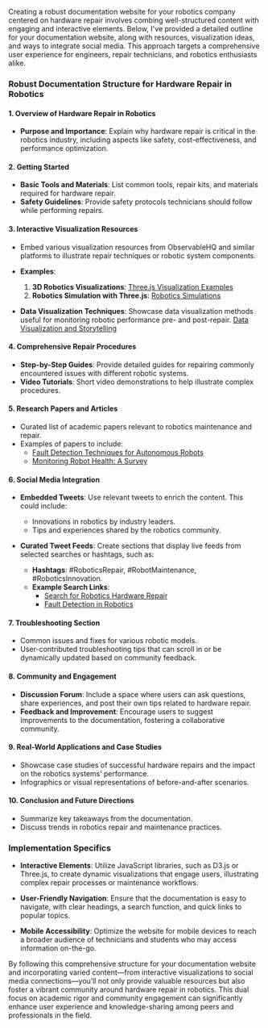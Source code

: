 Creating a robust documentation website for your robotics company centered on hardware repair involves combing well-structured content with engaging and interactive elements. Below, I've provided a detailed outline for your documentation website, along with resources, visualization ideas, and ways to integrate social media. This approach targets a comprehensive user experience for engineers, repair technicians, and robotics enthusiasts alike.

### Robust Documentation Structure for Hardware Repair in Robotics

#### 1. **Overview of Hardware Repair in Robotics**
   - **Purpose and Importance**: Explain why hardware repair is critical in the robotics industry, including aspects like safety, cost-effectiveness, and performance optimization.

#### 2. **Getting Started**
   - **Basic Tools and Materials**: List common tools, repair kits, and materials required for hardware repair.
   - **Safety Guidelines**: Provide safety protocols technicians should follow while performing repairs.

#### 3. **Interactive Visualization Resources**
   - Embed various visualization resources from ObservableHQ and similar platforms to illustrate repair techniques or robotic system components.
  
   - **Examples**:
     1. **3D Robotics Visualizations**: [Three.js Visualization Examples](https://observablehq.com/@threejs/three-js)
     2. **Robotics Simulation with Three.js**: [Robotics Simulations](https://observablehq.com/@observablehq/robotics-simulation)

   - **Data Visualization Techniques**: Showcase data visualization methods useful for monitoring robotic performance pre- and post-repair. [Data Visualization and Storytelling](https://observablehq.com/@observablehq/data-visualization)

#### 4. **Comprehensive Repair Procedures**
   - **Step-by-Step Guides**: Provide detailed guides for repairing commonly encountered issues with different robotic systems.
   - **Video Tutorials**: Short video demonstrations to help illustrate complex procedures.
  
#### 5. **Research Papers and Articles**
   - Curated list of academic papers relevant to robotics maintenance and repair.
   - Examples of papers to include:
     - [Fault Detection Techniques for Autonomous Robots](https://www.sciencedirect.com/science/article/pii/S1877050919316570)
     - [Monitoring Robot Health: A Survey](https://ieeexplore.ieee.org/document/8470498)

#### 6. **Social Media Integration**
   - **Embedded Tweets**: Use relevant tweets to enrich the content. This could include:
     - Innovations in robotics by industry leaders.
     - Tips and experiences shared by the robotics community.

   - **Curated Tweet Feeds**: Create sections that display live feeds from selected searches or hashtags, such as:
     - **Hashtags**: #RoboticsRepair, #RobotMaintenance, #RoboticsInnovation.
     - **Example Search Links**:
       - [Search for Robotics Hardware Repair](https://twitter.com/search?q=Robotics+Hardware+Repair)
       - [Fault Detection in Robotics](https://twitter.com/search?q=Fault+Detection+Robotics)

#### 7. **Troubleshooting Section**
   - Common issues and fixes for various robotic models.
   - User-contributed troubleshooting tips that can scroll in or be dynamically updated based on community feedback.

#### 8. **Community and Engagement**
   - **Discussion Forum**: Include a space where users can ask questions, share experiences, and post their own tips related to hardware repair.
   - **Feedback and Improvement**: Encourage users to suggest improvements to the documentation, fostering a collaborative community. 

#### 9. **Real-World Applications and Case Studies**
   - Showcase case studies of successful hardware repairs and the impact on the robotics systems’ performance.
   - Infographics or visual representations of before-and-after scenarios.

#### 10. **Conclusion and Future Directions**
   - Summarize key takeaways from the documentation.
   - Discuss trends in robotics repair and maintenance practices.

### Implementation Specifics

- **Interactive Elements**: Utilize JavaScript libraries, such as D3.js or Three.js, to create dynamic visualizations that engage users, illustrating complex repair processes or maintenance workflows.

- **User-Friendly Navigation**: Ensure that the documentation is easy to navigate, with clear headings, a search function, and quick links to popular topics.

- **Mobile Accessibility**: Optimize the website for mobile devices to reach a broader audience of technicians and students who may access information on-the-go.

By following this comprehensive structure for your documentation website and incorporating varied content—from interactive visualizations to social media connections—you’ll not only provide valuable resources but also foster a vibrant community around hardware repair in robotics. This dual focus on academic rigor and community engagement can significantly enhance user experience and knowledge-sharing among peers and professionals in the field.